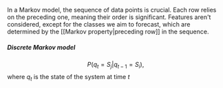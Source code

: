 In a Markov model, the sequence of data points is crucial. Each row relies on the preceding one, meaning their order is significant. Features aren't considered, except for the classes we aim to forecast, which are determined by the [[Markov property|preceding row]] in the sequence.

##### Discrete Markov model
$$P(q_t=S_j|q_{t-1}=S_i),$$ where $q_t$ is the state of the system at time $t$ 